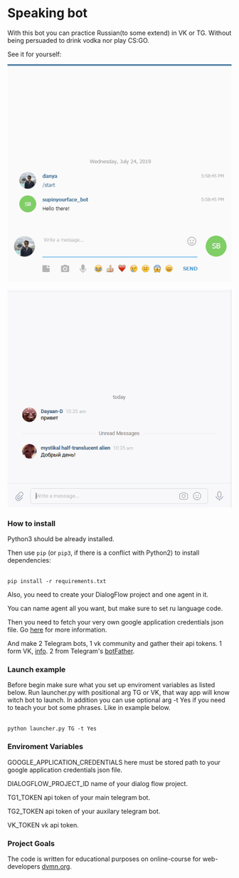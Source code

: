 # Speaking bot
With this bot you can practice Russian(to some extend) in VK or TG. Without being persuaded to drink vodka nor play CS:GO.

See it for yourself:





<p align="center">
  <img src="https://github.com/killthebee/this_bot_can_speak/blob/master/gifs/%D1%82%D0%B3%D0%B1%D0%BE%D1%82.gif"/>
</p>




<p align="center">
  <img src="https://github.com/killthebee/this_bot_can_speak/blob/master/gifs/%D0%B2%D0%BA%D0%B1%D0%BE%D1%82.gif"/>
</p>




### How to install

Python3 should be already installed.

Then use `pip` (or `pip3`, if there is a conflict with Python2) to install dependencies:

```

pip install -r requirements.txt

```
Also, you need to create your DialogFlow project and one agent in it.

You can name agent all you want, but make sure to set ru language code.

Then you need to fetch your very own google application credentials json file. Go [here](https://cloud.google.com/docs/authentication/getting-started) for more information.

And make 2 Telegram bots, 1 vk community and gather their api tokens. 1 form VK, [info](https://vk.com/dev/bots_docs?f=1.1.%2B%D0%9F%D0%BE%D0%BB%D1%83%D1%87%D0%B5%D0%BD%D0%B8%D0%B5%2B%D0%BA%D0%BB%D1%8E%D1%87%D0%B0%2B%D0%B4%D0%BE%D1%81%D1%82%D1%83%D0%BF%D0%B0). 2 from Telegram's [botFather](https://medium.com/shibinco/create-a-telegram-bot-using-botfather-and-get-the-api-token-900ba00e0f39).


### Launch example

Before begin make sure what you set up enviroment variables as listed below.
Run launcher.py with positional arg TG or VK, that way app will know witch bot to launch. In addition you can use optional arg -t Yes if you need to teach your bot some phrases. Like in example below.
```

python launcher.py TG -t Yes

```


### Enviroment Variables

GOOGLE_APPLICATION_CREDENTIALS here must be stored path to your google application credentials json file.

DIALOGFLOW_PROJECT_ID name of your dialog flow project.

TG1_TOKEN api token of your main telegram bot.

TG2_TOKEN api token of your auxilary telegram bot.

VK_TOKEN vk api token.

### Project Goals

The code is written for educational purposes on online-course for web-developers [dvmn.org](https://dvmn.org/).
